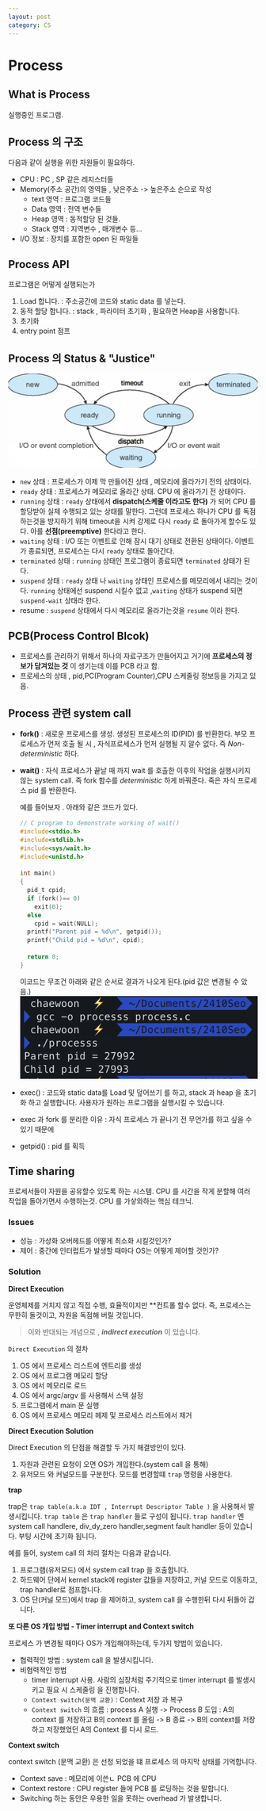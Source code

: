 ```yaml
---
layout: post
category: CS
---
```

# Process
## What is Process 
실행중인 프로그램.
## Process 의 구조
다음과 같이 실행을 위한 자원들이 필요하다.
  - CPU : PC , SP 같은 레지스터들
  - Memory(주소 공간)의 영역들 , 낮은주소 -> 높은주소 순으로 작성
    - text 영역 : 프로그램 코드들
    - Data 영역 : 전역 변수들
    - Heap 영역 : 동적할당 된 것들.
    - Stack 영역 : 지역변수 , 매개변수 등...
  - I/O 정보 : 장치를 포함한 open 된 파일들
## Process API
프로그램은 어떻게 실행되는가 
  1. Load 합니다. : 주소공간에 코드와 static data 를 넣는다.
  2. 동적 할당 합니다. : stack , 파라미터 초기화 , 필요하면 Heap을 사용합니다.
  3. 초기화
  4. entry point 점프
## Process 의 Status & "Justice"
<img src="../images/4.png">
  
  - `new` 상태 : 프로세스가 이제 막 만들어진 상태 , 메모리에 올라가기 전의 상태이다.
  - `ready` 상태 : 프로세스가 메모리로 올라간 상태. CPU 에 올라가기 전 상태이다.
  - `running` 상태 : `ready` 상태에서 **dispatch(스케줄 이라고도 한다)** 가 되어 CPU 를 할당받아 실제 수행되고 있는 상태를 말한다. 그런데 프로세스 하나가 CPU 를 독점하는것을 방지하기 위해 timeout을 시켜 강제로 다시 `ready` 로 돌아가게 할수도 있다. 아를 **선점(preemptive)** 한다라고 한다.
  - `waiting` 상태 : I/O 또는 이벤트로 인해 잠시 대기 상태로 전환된 상태이다. 이벤트가 종료되면, 프로세스는 다시 `ready` 상태로 돌아간다.
  - `terminated` 상태 : `running` 상태인 프로그램이 종료되면 `terminated` 상태가 된다.
  - `suspend` 상태 : `ready` 상태 나  `waiting` 상태인 프로세스를 메모리에서 내리는 것이다. `running` 상태에선 suspend 시킬수 없고 ,`waiting` 상태가 suspend 되면 `suspend-wait` 상태라 한다.
  - resume : `suspend` 상태에서 다시 메모리로 올라가는것을 `resume` 이라 한다.

## PCB(Process Control Blcok)
  - 프로세스를 관리하기 위해서 하나의 자료구조가 만들어지고 거기에 **프로세스의 정보가 담겨있는 것** 이 생기는데 이를 PCB 라고 함.
  - 프로세스의 상태 , pid,PC(Program Counter),CPU 스케줄링 정보등을 가지고 있음.
## Process 관련 system call 
  - **fork()** : 새로운 프로세스를 생성. 생성된 프로세스의 ID(PID) 를 반환한다. 부모 프로세스가 먼저 호출 될 시 , 자식프로세스가 먼저 실행될 지 알수 없다. 즉 *Non-deterministic* 하다.
  - **wait()** : 자식 프로세스가 끝날 때 까지 wait 를 호출한 이후의 작업을 실행시키지 않는 system call. 즉 fork 함수를 *deterministic* 하게 바꿔준다. 죽은 자식 프로세스 pid 를 반환한다.

      예를 들어보자 . 아래와 같은 코드가 있다.
      ```C
      // C program to demonstrate working of wait()
      #include<stdio.h>
      #include<stdlib.h>
      #include<sys/wait.h>
      #include<unistd.h>

      int main()
      {
        pid_t cpid;
        if (fork()== 0)
          exit(0);		 
        else
          cpid = wait(NULL);
        printf("Parent pid = %d\n", getpid());
        printf("Child pid = %d\n", cpid);

        return 0;
      }
      ```
      이코드는 무조건 아래와 같은 순서로 결과가 나오게 된다.(pid 값은 변경될 수 았음.)
       <img src="./../images/5.png">
  - exec() : 코드와 static data를 Load 및 덮어쓰기 를 하고, stack 과 heap 을 초기화 하고 실행합니다. 사용자가 원하는 프로그램을 실행시킬 수 있습니다.
  - exec 과 fork 를 분리한 이유 : 자식 프로세스 가 끝나기 전 무언가를 하고 싶을 수 있기 때문에 
  - getpid() : pid 를 획득

## Time sharing 

프로세서들이 자원을 공유할수 있도록 하는 시스템. CPU 를 시간을 작게 분할해 여러 작업을 돌아가면서 수행하는것. CPU 를 가샇와하는 핵심 테크닉.


### Issues
  - 성능 : 가상화 오버헤드를 어떻게 최소화 시킬것인가?
  - 제어 : 중간에 인터럽트가 발생할 때마다 OS는 어떻게 제어할 것인가?

### Solution

  **Direct Execution**

  운영체제를 거치지 않고 직접 수행, 효율적이지만 **컨트롤 할수 없다. 즉, 프로세스는 무한히 돌것이고, 자원을 독점해 버릴 것입니다.

  > 이와 반대되는 개념으로 , ***indirect execution*** 이 있습니다.

  `Direct Execution` 의 절차 

1. OS 에서 프로세스 리스트에 엔트리를 생성
2. OS 에서 프로그램 메모리 할당
3. OS 에서 메모리로 로드
4. OS 에서 argc/argv 를 사용해서 스택 설정
5. 프로그램에서 main 문 실행 
6. OS 에서 프로세스 메모리 헤제 및 프로세스 리스트에서 제거

**Direct Execution Solution**

Direct Execution 의 단점을 해결할 두 가지 해결방안이 있다.

1. 자원과 관련된 요청이 오면 OS가 개입한다.(system call 을 통해)
2. 유저모드 와 커널모드를 구분한다. 모드를 변경할떄 `trap` 명령을 사용한다.

**trap**

trap은 `trap table(a.k.a IDT , Interrupt Descriptor Table )` 을 사용해서 발생시킵니다.
`trap table` 은 `trap handler` 들로 구성이 됩니다.  `trap handler` 엔 system call handlere, div_dy_zero handler,segment fault handler 등이 있습니다. 부팅 시간에 초기화 됩니다.

예를 들어, system call 의 처리 절차는 다음과 같습니다.

1. 프로그램(유저모드) 에서 system call trap 을 호출합니다.
2. 하드웨어 단에서 kernel stack에 register 값들을 저장하고, 커널 모드로 이동하고, trap handler로 점프합니다.
3. OS 단(커널 모드)에서 trap 을 제어하고, system call 을 수행한뒤 다시 뒤돌아 갑니다.

**또 다른 OS 개입 방법 - Timer interrupt and Context switch**

프로세스 가 변경될 때마다 OS가 개입해야하는데, 두가지 방법이 있습니다.

- 협력적인 방법 : system call 을 발생시킵니다.
- 비협력적인 방법
  - timer interrupt 사용. 사람의 심장처럼 주기적으로 timer interrupt 를 발생시키고 필요 시 스케줄링 을 진행합니다.
  - `Context switch(문맥 교환)` : Context 저장 과 복구
  - `Context switch` 의 흐름 : process A 실행 -> Process B 도입 : A의 context 를 저장하고 B의 context 를 올림 -> B 종료 -> B의 context를 저장하고 저장했었던 A의 Context 를 다시 로드.

**Context switch**

context switch  (문맥 교환) 은 선정 되었을 떄 프로세스 의 마지막 상태를 기억합니다.
-  Context save : 메모리에 이쓴ㄴ PCB 에 CPU
-  Context restore : CPU register 들에 PCB 를 로딩하는 것을 말합니다.
-  Switching 하는 동안은 우용한 일을 못하는 overhead 가 발생합니다.